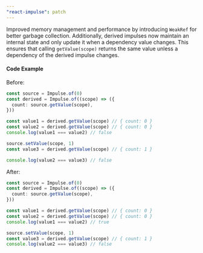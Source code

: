 ```yaml
---
"react-impulse": patch
---
```


Improved memory management and performance by introducing `WeakRef` for better garbage collection. Additionally, derived impulses now maintain an internal state and only update it when a dependency value changes. This ensures that calling `getValue(scope)` returns the same value unless a dependency of the derived impulse changes.

#### Code Example

Before:

```ts
const source = Impulse.of(0)
const derived = Impulse.of((scope) => ({
  count: source.getValue(scope),
}))

const value1 = derived.getValue(scope) // { count: 0 }
const value2 = derived.getValue(scope) // { count: 0 }
console.log(value1 === value2) // false

source.setValue(scope, 1)
const value3 = derived.getValue(scope) // { count: 1 }

console.log(value2 === value3) // false
```

After:

```ts
const source = Impulse.of(0)
const derived = Impulse.of((scope) => ({
  count: source.getValue(scope),
}))

const value1 = derived.getValue(scope) // { count: 0 }
const value2 = derived.getValue(scope) // { count: 0 }
console.log(value1 === value2) // true

source.setValue(scope, 1)
const value3 = derived.getValue(scope) // { count: 1 }
console.log(value2 === value3) // false
```
